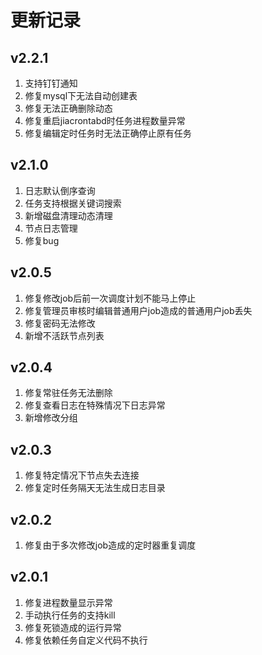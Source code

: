 # 更新记录

## v2.2.1
1. 支持钉钉通知
2. 修复mysql下无法自动创建表
3. 修复无法正确删除动态
4. 修复重启jiacrontabd时任务进程数量异常
5. 修复编辑定时任务时无法正确停止原有任务

## v2.1.0
1. 日志默认倒序查询
2. 任务支持根据关键词搜索
3. 新增磁盘清理动态清理
4. 节点日志管理
5. 修复bug


## v2.0.5

1. 修复修改job后前一次调度计划不能马上停止
2. 修复管理员审核时编辑普通用户job造成的普通用户job丢失
3. 修复密码无法修改
4. 新增不活跃节点列表

## v2.0.4

1. 修复常驻任务无法删除
2. 修复查看日志在特殊情况下日志异常
3. 新增修改分组

## v2.0.3

1. 修复特定情况下节点失去连接  
2. 修复定时任务隔天无法生成日志目录

## v2.0.2

1. 修复由于多次修改job造成的定时器重复调度

## v2.0.1

1. 修复进程数量显示异常  
2. 手动执行任务的支持kill  
3. 修复死锁造成的运行异常  
4. 修复依赖任务自定义代码不执行
